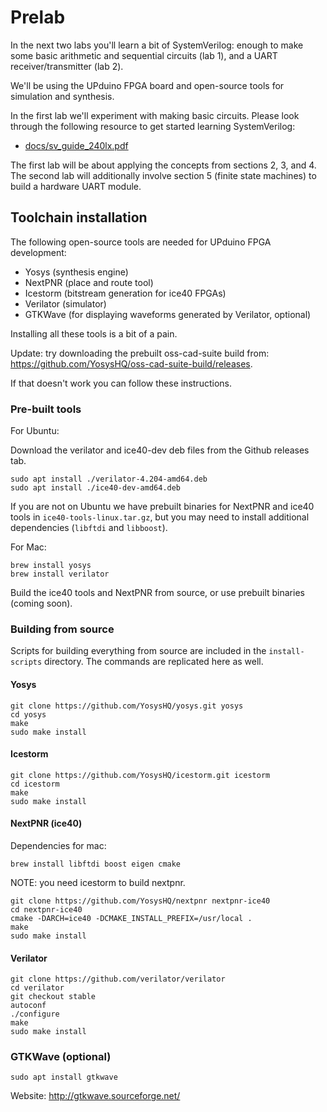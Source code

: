 # Prelab

In the next two labs you'll learn a bit of SystemVerilog: enough to make some
basic arithmetic and sequential circuits (lab 1), and a UART
receiver/transmitter (lab 2).

We'll be using the UPduino FPGA board and open-source tools for simulation and
synthesis.

In the first lab we'll experiment with making basic circuits. Please look
through the following resource to get started learning SystemVerilog:

* [docs/sv_guide_240lx.pdf](docs/sv_guide_240lx.pdf)

The first lab will be about applying the concepts from sections 2, 3, and 4.
The second lab will additionally involve section 5 (finite state machines) to
build a hardware UART module.

## Toolchain installation

The following open-source tools are needed for UPduino FPGA development:

* Yosys (synthesis engine)
* NextPNR (place and route tool)
* Icestorm (bitstream generation for ice40 FPGAs)
* Verilator (simulator)
* GTKWave (for displaying waveforms generated by Verilator, optional)

Installing all these tools is a bit of a pain.


Update: try downloading the prebuilt oss-cad-suite build from: https://github.com/YosysHQ/oss-cad-suite-build/releases.

If that doesn't work you can follow these instructions.

### Pre-built tools

For Ubuntu:

Download the verilator and ice40-dev deb files from the Github releases tab.

```
sudo apt install ./verilator-4.204-amd64.deb
sudo apt install ./ice40-dev-amd64.deb
```

If you are not on Ubuntu we have prebuilt binaries for NextPNR and ice40 tools in `ice40-tools-linux.tar.gz`, but you may need to install additional dependencies (`libftdi` and `libboost`).

For Mac:

```
brew install yosys
brew install verilator
```

Build the ice40 tools and NextPNR from source, or use prebuilt binaries (coming soon).

### Building from source

Scripts for building everything from source are included in the
`install-scripts` directory. The commands are replicated here as well.

#### Yosys

```
git clone https://github.com/YosysHQ/yosys.git yosys
cd yosys
make
sudo make install
```

#### Icestorm

```
git clone https://github.com/YosysHQ/icestorm.git icestorm
cd icestorm
make
sudo make install
```

#### NextPNR (ice40)

Dependencies for mac:

```
brew install libftdi boost eigen cmake
```

NOTE: you need icestorm to build nextpnr.

```
git clone https://github.com/YosysHQ/nextpnr nextpnr-ice40
cd nextpnr-ice40
cmake -DARCH=ice40 -DCMAKE_INSTALL_PREFIX=/usr/local .
make
sudo make install
```

#### Verilator

```
git clone https://github.com/verilator/verilator
cd verilator
git checkout stable
autoconf
./configure
make
sudo make install
```

### GTKWave (optional)

```
sudo apt install gtkwave
```

Website: http://gtkwave.sourceforge.net/

